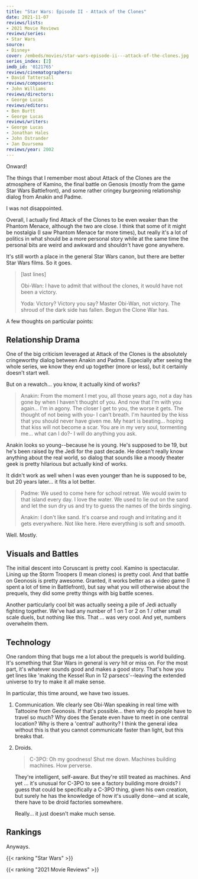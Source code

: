 ```yaml
---
title: "Star Wars: Episode II - Attack of the Clones"
date: 2021-11-07
reviews/lists:
- 2021 Movie Reviews
reviews/series:
- Star Wars
source:
- Disney+
cover: /embeds/movies/star-wars-episode-ii---attack-of-the-clones.jpg
series_index: [2]
imdb_id: '0121765'
reviews/cinematographers:
- David Tattersall
reviews/composers:
- John Williams
reviews/directors:
- George Lucas
reviews/editors:
- Ben Burtt
- George Lucas
reviews/writers:
- George Lucas
- Jonathan Hales
- John Ostrander
- Jan Duursema
reviews/year: 2002
---
```

Onward! 

The things that I remember most about Attack of the Clones are the atmosphere of Kamino, the final battle on Genosis (mostly from the game Star Wars Battlefront), and some rather cringey burgeoning relationship dialog from Anakin and Padme.

I was not disappointed.

<!--more-->

Overall, I actually find Attack of the Clones to be even weaker than the Phantom Menace, although the two are close. I think that some of it might be nostalgia (I saw Phantom Menace far more times), but really it's a lot of politics in what should be a more personal story while at the same time the personal bits are weird and awkward and shouldn't have gone anywhere. 

It's still worth a place in the general Star Wars canon, but there are better Star Wars films. So it goes. 

> [last lines]
> 
> Obi-Wan: I have to admit that without the clones, it would have not been a victory.
> 
> Yoda: Victory? Victory you say? Master Obi-Wan, not victory. The shroud of the dark side has fallen. Begun the Clone War has.

A few thoughts on particular points:

## Relationship Drama

One of the big criticism leveraged at Attack of the Clones is the absolutely cringeworthy dialog between Anakin and Padme. Especially after seeing the whole series, we know they end up together (more or less), but it certainly doesn't start well. 

But on a rewatch... you know, it actually kind of works? 

> Anakin: From the moment I met you, all those years ago, not a day has gone by when I haven't thought of you. And now that I'm with you again... I'm in agony. The closer I get to you, the worse it gets. The thought of not being with you- I can't breath. I'm haunted by the kiss that you should never have given me. My heart is beating... hoping that kiss will not become a scar. You are in my very soul, tormenting me... what can I do?- I will do anything you ask.

Anakin looks so young--because he is young. He's supposed to be 19, but he's been raised by the Jedi for the past decade. He doesn't really know anything about the real world, so dialog that sounds like a moody theater geek is pretty hilarious but actually kind of works. 

It didn't work as well when I was even younger than he is supposed to be, but 20 years later... it fits a lot better. 

> Padme: We used to come here for school retreat. We would swim to that island every day. I love the water. We used to lie out on the sand and let the sun dry us and try to guess the names of the birds singing.
> 
> Anakin: I don't like sand. It's coarse and rough and irritating and it gets everywhere. Not like here. Here everything is soft and smooth.

Well. Mostly. 

## Visuals and Battles

The initial descent into Coruscant is pretty cool. Kamino is spectacular. Lining up the Storm Troopers (I mean clones) is pretty cool. And that battle on Geonosis is pretty awesome. Granted, it works better as a video game (I spent a lot of time in Battlefront), but say what you will otherwise about the prequels, they did some pretty things with big battle scenes. 

Another particularly cool bit was actually seeing a pile of Jedi actually fighting together. We've had any number of 1 on 1 or 2 on 1 / other small scale duels, but nothing like this. That ... was very cool. And yet, numbers overwhelm them. 

## Technology

One random thing that bugs me a lot about the prequels is world building. It's something that Star Wars in general is *very* hit or miss on. For the most part, it's whatever sounds good and makes a good story. That's how you get lines like 'making the Kessel Run in 12 parsecs'--leaving the extended universe to try to make it all make sense. 

In particular, this time around, we have two issues.

1. Communication. We clearly see Obi-Wan speaking in real time with Tattooine from Geonosis. If that's possible... then why do people have to travel so much? Why does the Senate even have to meet in one central location? Why is there a 'central' authority? I think the general idea without this is that you cannot communicate faster than light, but this breaks that. 

2. Droids. 

    > C-3PO: Oh my goodness! Shut me down. Machines building machines. How perverse.

    They're intelligent, self-aware. But they're still treated as machines. And yet ... it's unusual for C-3PO to see a factory building more droids? I guess that could be specifically a C-3PO thing, given his own creation, but surely he has the knowledge of how it's usually done--and at scale, there have to be droid factories somewhere.

    Really... it just doesn't make much sense. 

## Rankings

Anyways.

{{< ranking "Star Wars" >}}

{{< ranking "2021 Movie Reviews" >}}